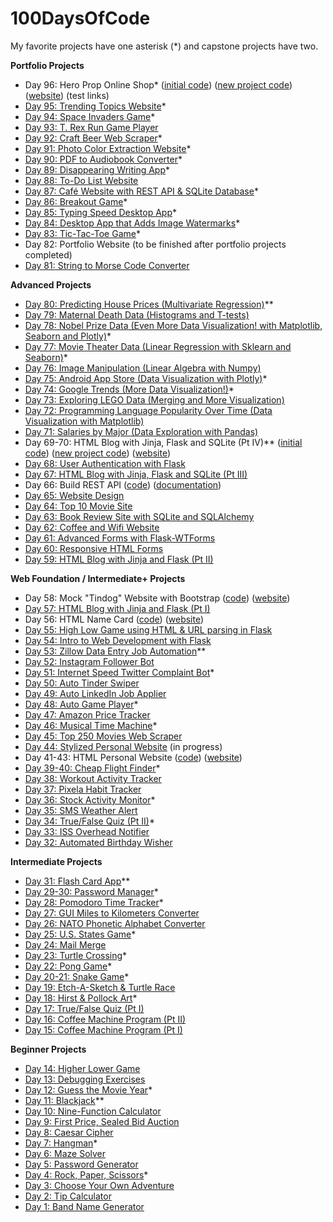 # 100DaysOfCode

My favorite projects have one asterisk (*) and capstone projects have two.

**Portfolio Projects**

* Day 96: Hero Prop Online Shop* ([initial code](https://github.com/tomweinandy/100DaysOfCode/tree/master/Projects/Day096)) ([new project code](https://github.com/tomweinandy/hero-props)) ([website](https://hero-props.herokuapp.com)) (test links)
* [Day 95: Trending Topics Website](https://github.com/tomweinandy/100DaysOfCode/tree/master/Projects/Day095)*
* [Day 94: Space Invaders Game](https://github.com/tomweinandy/100DaysOfCode/tree/master/Projects/Day094)*
* [Day 93: T. Rex Run Game Player](https://github.com/tomweinandy/100DaysOfCode/tree/master/Projects/Day093) 
* [Day 92: Craft Beer Web Scraper](https://github.com/tomweinandy/100DaysOfCode/tree/master/Projects/Day092)*
* [Day 91: Photo Color Extraction Website](https://github.com/tomweinandy/100DaysOfCode/tree/master/Projects/Day091)* 
* [Day 90: PDF to Audiobook Converter](https://github.com/tomweinandy/100DaysOfCode/tree/master/Projects/Day090)*
* [Day 89: Disappearing Writing App](https://github.com/tomweinandy/100DaysOfCode/tree/master/Projects/Day089)*
* [Day 88: To-Do List Website](https://github.com/tomweinandy/100DaysOfCode/tree/master/Projects/Day088)
* [Day 87: Café Website with REST API & SQLite Database](https://github.com/tomweinandy/100DaysOfCode/tree/master/Projects/Day087)*
* [Day 86: Breakout Game](https://github.com/tomweinandy/100DaysOfCode/tree/master/Projects/Day086)*
* [Day 85: Typing Speed Desktop App](https://github.com/tomweinandy/100DaysOfCode/tree/master/Projects/Day085)*
* [Day 84: Desktop App that Adds Image Watermarks](https://github.com/tomweinandy/100DaysOfCode/tree/master/Projects/Day084)*
* [Day 83: Tic-Tac-Toe Game](https://github.com/tomweinandy/100DaysOfCode/tree/master/Projects/Day083)* 
* Day 82: Portfolio Website (to be finished after portfolio projects completed)
* [Day 81: String to Morse Code Converter](https://github.com/tomweinandy/100DaysOfCode/tree/master/Projects/Day081)


**Advanced Projects**

* [Day 80: Predicting House Prices (Multivariate Regression)](https://github.com/tomweinandy/100DaysOfCode/tree/master/Projects/Day080)**
* [Day 79: Maternal Death Data (Histograms and T-tests)](https://github.com/tomweinandy/100DaysOfCode/tree/master/Projects/Day079)
* [Day 78: Nobel Prize Data (Even More Data Visualization! with Matplotlib, Seaborn and Plotly)](https://github.com/tomweinandy/100DaysOfCode/tree/master/Projects/Day078)*
* [Day 77: Movie Theater Data (Linear Regression with Sklearn and Seaborn)](https://github.com/tomweinandy/100DaysOfCode/tree/master/Projects/Day077)*
* [Day 76: Image Manipulation (Linear Algebra with Numpy)](https://github.com/tomweinandy/100DaysOfCode/tree/master/Projects/Day076)
* [Day 75: Android App Store (Data Visualization with Plotly)](https://github.com/tomweinandy/100DaysOfCode/tree/master/Projects/Day075)*
* [Day 74: Google Trends (More Data Visualization!)](https://github.com/tomweinandy/100DaysOfCode/tree/master/Projects/Day074)*
* [Day 73: Exploring LEGO Data (Merging and More Visualization)](https://github.com/tomweinandy/100DaysOfCode/tree/master/Projects/Day073)
* [Day 72: Programming Language Popularity Over Time (Data Visualization with Matplotlib)](https://github.com/tomweinandy/100DaysOfCode/tree/master/Projects/Day072)
* [Day 71: Salaries by Major (Data Exploration with Pandas)](https://github.com/tomweinandy/100DaysOfCode/tree/master/Projects/Day071)
* Day 69-70: HTML Blog with Jinja, Flask and SQLite (Pt IV)** ([initial code](https://github.com/tomweinandy/100DaysOfCode/tree/master/Projects/Day069-070)) ([new project code](https://github.com/tomweinandy/blog)) ([website](https://thomas--blog.herokuapp.com))
* [Day 68: User Authentication with Flask](https://github.com/tomweinandy/100DaysOfCode/tree/master/Projects/Day068)
* [Day 67: HTML Blog with Jinja, Flask and SQLite (Pt III)](https://github.com/tomweinandy/100DaysOfCode/tree/master/Projects/Day067)
* Day 66: Build REST API ([code](https://github.com/tomweinandy/100DaysOfCode/tree/master/Projects/Day066)) ([documentation](https://documenter.getpostman.com/view/21536847/UzBmMnEC))
* [Day 65: Website Design](https://www.canva.com/design/DAFD81ELklo/M6OQd7n2Km426KaQa12RgA/watch?utm_content=DAFD81ELklo&utm_campaign=designshare&utm_medium=link2&utm_source=sharebutton)
* [Day 64: Top 10 Movie Site](https://github.com/tomweinandy/100DaysOfCode/tree/master/Projects/Day064)
* [Day 63: Book Review Site with SQLite and SQLAlchemy](https://github.com/tomweinandy/100DaysOfCode/tree/master/Projects/Day063)
* [Day 62: Coffee and Wifi Website](https://github.com/tomweinandy/100DaysOfCode/tree/master/Projects/Day062)
* [Day 61: Advanced Forms with Flask-WTForms](https://github.com/tomweinandy/100DaysOfCode/tree/master/Projects/Day061)
* [Day 60: Responsive HTML Forms](https://github.com/tomweinandy/100DaysOfCode/tree/master/Projects/Day060)
* [Day 59: HTML Blog with Jinja and Flask (Pt II)](https://github.com/tomweinandy/100DaysOfCode/tree/master/Projects/Day059)

**Web Foundation / Intermediate+ Projects**
* Day 58: Mock "Tindog" Website with Bootstrap ([code](https://github.com/tomweinandy/100DaysOfCode/tree/master/Projects/Day058)) ([website](https://tomweinandy.github.io/tindog/))
* [Day 57: HTML Blog with Jinja and Flask (Pt I)](https://github.com/tomweinandy/100DaysOfCode/tree/master/Projects/Day057)
* Day 56: HTML Name Card ([code](https://github.com/tomweinandy/100DaysOfCode/tree/master/Projects/Day056)) ([website](https://tomweinandy.github.io/card/))
* [Day 55: High Low Game using HTML & URL parsing in Flask](https://github.com/tomweinandy/100DaysOfCode/tree/master/Projects/Day055)
* [Day 54: Intro to Web Development with Flask](https://github.com/tomweinandy/100DaysOfCode/tree/master/Projects/Day054)
* [Day 53: Zillow Data Entry Job Automation](https://github.com/tomweinandy/100DaysOfCode/tree/master/Projects/Day053)**
* [Day 52: Instagram Follower Bot](https://github.com/tomweinandy/100DaysOfCode/tree/master/Projects/Day052)
* [Day 51: Internet Speed Twitter Complaint Bot](https://github.com/tomweinandy/100DaysOfCode/tree/master/Projects/Day051)*
* [Day 50: Auto Tinder Swiper](https://github.com/tomweinandy/100DaysOfCode/tree/master/Projects/Day050)
* [Day 49: Auto LinkedIn Job Applier](https://github.com/tomweinandy/100DaysOfCode/tree/master/Projects/Day049)
* [Day 48: Auto Game Player](https://github.com/tomweinandy/100DaysOfCode/tree/master/Projects/Day048)*
* [Day 47: Amazon Price Tracker](https://github.com/tomweinandy/100DaysOfCode/tree/master/Projects/Day047)
* [Day 46: Musical Time Machine](https://github.com/tomweinandy/100DaysOfCode/tree/master/Projects/Day046)*
* [Day 45: Top 250 Movies Web Scraper](https://github.com/tomweinandy/100DaysOfCode/tree/master/Projects/Day045)
* [Day 44: Stylized Personal Website](https://github.com/tomweinandy/100DaysOfCode/tree/master/Projects/Day044) (in progress)
* Day 41-43: HTML Personal Website ([code](https://github.com/tomweinandy/100DaysOfCode/tree/master/Projects/Day041-043)) ([website](https://tomweinandy.github.io/cv/))
* [Day 39-40: Cheap Flight Finder](https://github.com/tomweinandy/100DaysOfCode/tree/master/Projects/Day039-040)*
* [Day 38: Workout Activity Tracker](https://github.com/tomweinandy/100DaysOfCode/tree/master/Projects/Day038)
* [Day 37: Pixela Habit Tracker](https://github.com/tomweinandy/100DaysOfCode/tree/master/Projects/Day037)
* [Day 36: Stock Activity Monitor](https://github.com/tomweinandy/100DaysOfCode/tree/master/Projects/Day036)*
* [Day 35: SMS Weather Alert](https://github.com/tomweinandy/100DaysOfCode/tree/master/Projects/Day035)
* [Day 34: True/False Quiz (Pt II)](https://github.com/tomweinandy/100DaysOfCode/tree/master/Projects/Day034)*
* [Day 33: ISS Overhead Notifier](https://github.com/tomweinandy/100DaysOfCode/tree/master/Projects/Day033)
* [Day 32: Automated Birthday Wisher](https://github.com/tomweinandy/100DaysOfCode/tree/master/Projects/Day032)

**Intermediate Projects**
* [Day 31: Flash Card App](https://github.com/tomweinandy/100DaysOfCode/tree/master/Projects/Day031)**
* [Day 29-30: Password Manager](https://github.com/tomweinandy/100DaysOfCode/tree/master/Projects/Day029-030)*
* [Day 28: Pomodoro Time Tracker](https://github.com/tomweinandy/100DaysOfCode/tree/master/Projects/Day028)*
* [Day 27: GUI Miles to Kilometers Converter](https://github.com/tomweinandy/100DaysOfCode/tree/master/Projects/Day027)
* [Day 26: NATO Phonetic Alphabet Converter](https://github.com/tomweinandy/100DaysOfCode/tree/master/Projects/Day026)
* [Day 25: U.S. States Game](https://github.com/tomweinandy/100DaysOfCode/tree/master/Projects/Day025)*
* [Day 24: Mail Merge](https://github.com/tomweinandy/100DaysOfCode/tree/master/Projects/Day024)
* [Day 23: Turtle Crossing](https://github.com/tomweinandy/100DaysOfCode/tree/master/Projects/Day023)*
* [Day 22: Pong Game](https://github.com/tomweinandy/100DaysOfCode/tree/master/Projects/Day022)*
* [Day 20-21: Snake Game](https://github.com/tomweinandy/100DaysOfCode/tree/master/Projects/Day020-021)*
* [Day 19: Etch-A-Sketch & Turtle Race](https://github.com/tomweinandy/100DaysOfCode/tree/master/Projects/Day019)
* [Day 18: Hirst & Pollock Art](https://github.com/tomweinandy/100DaysOfCode/tree/master/Projects/Day018)*
* [Day 17: True/False Quiz (Pt I)](https://github.com/tomweinandy/100DaysOfCode/tree/master/Projects/Day017)
* [Day 16: Coffee Machine Program (Pt II)](https://github.com/tomweinandy/100DaysOfCode/tree/master/Projects/Day016)
* [Day 15: Coffee Machine Program (Pt I)](https://github.com/tomweinandy/100DaysOfCode/tree/master/Projects/Day015)

**Beginner Projects**
* [Day 14: Higher Lower Game](https://github.com/tomweinandy/100DaysOfCode/tree/master/Projects/Day014)
* [Day 13: Debugging Exercises](https://github.com/tomweinandy/100DaysOfCode/tree/master/Projects/Day013)
* [Day 12: Guess the Movie Year](https://github.com/tomweinandy/100DaysOfCode/tree/master/Projects/Day012)*
* [Day 11: Blackjack](https://github.com/tomweinandy/100DaysOfCode/tree/master/Projects/Day011)**
* [Day 10: Nine-Function Calculator](https://github.com/tomweinandy/100DaysOfCode/tree/master/Projects/Day010)
* [Day 9: First Price, Sealed Bid Auction](https://github.com/tomweinandy/100DaysOfCode/tree/master/Projects/Day009)
* [Day 8: Caesar Cipher](https://github.com/tomweinandy/100DaysOfCode/tree/master/Projects/Day008)
* [Day 7: Hangman](https://github.com/tomweinandy/100DaysOfCode/tree/master/Projects/Day007)*
* [Day 6: Maze Solver](https://github.com/tomweinandy/100DaysOfCode/tree/master/Projects/Day006)
* [Day 5: Password Generator](https://github.com/tomweinandy/100DaysOfCode/tree/master/Projects/Day005)
* [Day 4: Rock, Paper, Scissors](https://github.com/tomweinandy/100DaysOfCode/tree/master/Projects/Day004)*
* [Day 3: Choose Your Own Adventure](https://github.com/tomweinandy/100DaysOfCode/tree/master/Projects/Day003)
* [Day 2: Tip Calculator](https://github.com/tomweinandy/100DaysOfCode/tree/master/Projects/Day002)
* [Day 1: Band Name Generator](https://github.com/tomweinandy/100DaysOfCode/tree/master/Projects/Day001)
